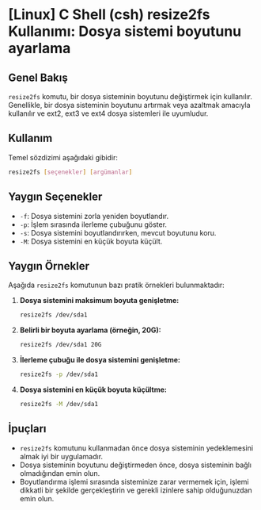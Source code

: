 # [Linux] C Shell (csh) resize2fs Kullanımı: Dosya sistemi boyutunu ayarlama

## Genel Bakış
`resize2fs` komutu, bir dosya sisteminin boyutunu değiştirmek için kullanılır. Genellikle, bir dosya sisteminin boyutunu artırmak veya azaltmak amacıyla kullanılır ve ext2, ext3 ve ext4 dosya sistemleri ile uyumludur.

## Kullanım
Temel sözdizimi aşağıdaki gibidir:

```bash
resize2fs [seçenekler] [argümanlar]
```

## Yaygın Seçenekler
- `-f`: Dosya sistemini zorla yeniden boyutlandır.
- `-p`: İşlem sırasında ilerleme çubuğunu göster.
- `-s`: Dosya sistemini boyutlandırırken, mevcut boyutunu koru.
- `-M`: Dosya sistemini en küçük boyuta küçült.

## Yaygın Örnekler
Aşağıda `resize2fs` komutunun bazı pratik örnekleri bulunmaktadır:

1. **Dosya sistemini maksimum boyuta genişletme:**
   ```bash
   resize2fs /dev/sda1
   ```

2. **Belirli bir boyuta ayarlama (örneğin, 20G):**
   ```bash
   resize2fs /dev/sda1 20G
   ```

3. **İlerleme çubuğu ile dosya sistemini genişletme:**
   ```bash
   resize2fs -p /dev/sda1
   ```

4. **Dosya sistemini en küçük boyuta küçültme:**
   ```bash
   resize2fs -M /dev/sda1
   ```

## İpuçları
- `resize2fs` komutunu kullanmadan önce dosya sisteminin yedeklemesini almak iyi bir uygulamadır.
- Dosya sisteminin boyutunu değiştirmeden önce, dosya sisteminin bağlı olmadığından emin olun.
- Boyutlandırma işlemi sırasında sisteminize zarar vermemek için, işlemi dikkatli bir şekilde gerçekleştirin ve gerekli izinlere sahip olduğunuzdan emin olun.